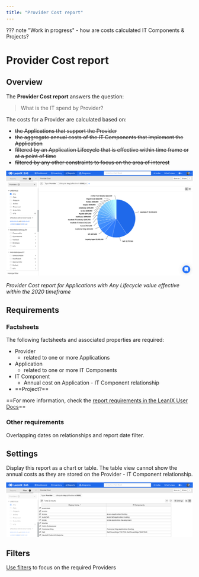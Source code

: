 ```yaml
---
title: "Provider Cost report"
---
```


??? note "Work in progress"
    - how are costs calculated IT Components & Projects? 

# Provider Cost report

## Overview

The **Provider Cost report** answers the question:

>What is the IT spend by Provider?

The costs for a Provider are calculated based on:

- ~~the Applications that support the Provider~~
- ~~the aggregate annual costs of the IT Components that implement the Application~~
- ~~filtered by an Application Lifecycle that is effective within time frame or at a point of time~~
- ~~filtered by any other constraints to focus on the area of interest~~

![Provider Cost report](/assets/images/cost-provider.png)

*Provider Cost report for Applications with Any Lifecycle value effective within the 2020 timeframe*

## Requirements

### Factsheets

The following factsheets and associated properties are required:

- Provider
    - related to one or more Applications
- Application
    - related to one or more IT Components
- IT Component
    - Annual cost on Application - IT Component relationship
- ==Project?==

==For more information, check the [report requirements in the LeanIX User Docs](https://docs.leanix.net/docs/report-overview)==

### Other requirements

Overlapping dates on relationships and report date filter.
<!-- See https://docs.leanix.net/docs/insights-through-reports#knowledge-about--relations-in-eg-application-landscape -->

## Settings 

Display this report as a chart or table. The table view cannot show the annual costs as they are stored on the Provider - IT Component relationship.

![Provider Cost report](/assets/images/cost-provider-table.png)

## Filters

[Use filters][report-filters] to focus on the required Providers

<!-- other links -->

[report-filters]: https://docs.leanix.net/docs/searching-and-filtering-functions-in-leanix#searching-in-reports
